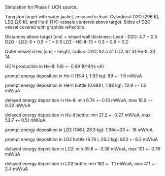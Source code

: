 Simulation for Phase II UCN source.

Tungsten target with water jacket, encased in lead.
Cylindrical D2O (296 K), LD2 (20 K), and He-II (1 K) vessels centered above target.
Sides of D2O vessel covered with graphite reflectors.

Distances above target (cm) + vessel wall thickness:
Lead - D2O: 4.7 + 0.5
D2O - LD2: 8 + 0.5 + 1 + 0.5
LD2 - HE-II: 15 + 0.3 + 0.8 + 0.2

Outer vessel sizes (cm) - height, radius:
D2O: 82.5 41
LD2: 67 31
He-II: 33 14

UCN production in He-II:
106 +- 0.99 10^4/(s uA)

prompt energy deposition in He-II (15.4 l, 1.93 kg):
89 +- 1.6 mW/uA

prompt energy deposition in He-II bottle (0.698 l, 1.88 kg):
72.9 +- 1.3 mW/uA

delayed energy deposition in He-II:
min 6.74 +- 0.13 mW/uA, max 16.6 +- 0.22 mW/uA

delayed energy deposition in He-II bottle:
min 21.2 +- 0.27 mW/uA, max 53.7 +- 0.51 mW/uA

prompt energy deposition in LD2 (146 l, 26.3 kg):
1.94e+03 +- 18 mW/uA

prompt energy deposition in LD2 bottle (9.74 l, 26.3 kg):
803 +- 8.2 mW/uA

delayed energy deposition in LD2:
min 39.8 +- 0.38 mW/uA, max 101 +- 0.76 mW/uA

delayed energy deposition in LD2 bottle:
min 162 +- 1.1 mW/uA, max 411 +- 2.4 mW/uA

